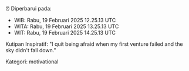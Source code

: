 ⏰ Diperbarui pada:
- WIB: Rabu, 19 Februari 2025 12.25.13 UTC
- WITA: Rabu, 19 Februari 2025 13.25.13 UTC
- WIT: Rabu, 19 Februari 2025 14.25.13 UTC

Kutipan Inspiratif:
"I quit being afraid when my first venture failed and the sky didn't fall down."


Kategori: motivational

